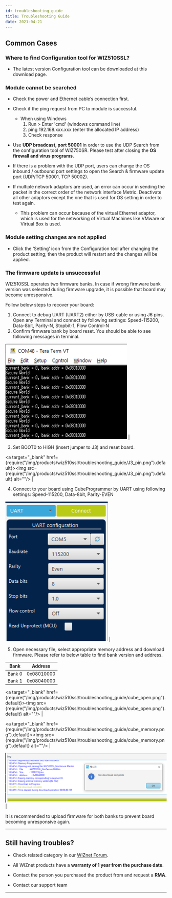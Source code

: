 ```yaml
---
id: troubleshooting_guide
title: Troubleshooting Guide
date: 2021-04-21
---
```


## Common Cases

### Where to find Configuration tool for WIZ510SSL?

- The latest version Configuration tool can be downloaded at this download page.

### Module cannot be searched

  - Check the power and Ethernet cable’s connection first.

  - Check if the ping request from PC to module is successful.
      - When using Windows
        1.  Run \> Enter 'cmd' (windows command line)
        2.  ping 192.168.xxx.xxx (enter the allocated IP address)
        3.  Check response

  - Use **UDP broadcast, port 50001** in order to use the UDP
    Search from the configuration tool of WIZ750SR. Please test after
    closing the **OS firewall and virus programs**. 

  - If there is a problem with the UDP port, users can change the OS
    inbound / outbound port settings to open the Search & firmware
    update port (UDP/TCP 50001, TCP 50002).

  - If multiple network adaptors are used, an error can occur in sending
    the packet in the correct order of the network interface Metric.
    Deactivate all other adaptors except the one that is used for OS
    setting in order to test again.
      - This problem can occur because of the virtual Ethernet adaptor,
        which is used for the networking of Virtual Machines like VMware
        or Virtual Box is used.


### Module setting changes are not applied

  - Click the ‘Setting’ icon from the Configuration tool after changing
    the product setting; then the product will restart and the changes
    will be applied.

### The firmware update is unsuccessful

WIZ510SSL operates two firmware banks. In case if wrong firmware bank version was selected during firmware upgrade, it is possible that board may become unresponsive.

Follow below steps to recover your board:

1. Connect to debug UART (UART2) either by USB-cable or using J6 pins. Open any Terminal and connect by following settings: Speed-115200, Data-8bit, Parity-N, Stopbit-1, Flow Control-N
2. Confirm firmware bank by board reset. You should be able to see following messages in terminal.

![](/img/products/wiz510ssl/troubleshooting_guide/debug_uart.PNG) |

3. Set BOOT0 to HIGH (insert jumper to J3) and reset board.

<a target="_blank" href={require("/img/products/wiz510ssl/troubleshooting_guide/J3_pin.png").default}><img src={require("/img/products/wiz510ssl/troubleshooting_guide/J3_pin.png").default} alt=""/></a> |

4. Connect to your board using CubeProgrammer by UART using following settings: Speed-115200, Data-8bit, Parity-EVEN

![](/img/products/wiz510ssl/troubleshooting_guide/cubeprogrammer_uart.PNG) |

5. Open necessary file, select appropriate memory address and download firmware. Please refer to below table to find bank version and address.

| Bank      | Address   |
|-----------|-----------|
| Bank 0    | 0x08010000 |
| Bank 1    | 0x08040000 |

<a target="_blank" href={require("/img/products/wiz510ssl/troubleshooting_guide/cube_open.png").default}><img src={require("/img/products/wiz510ssl/troubleshooting_guide/cube_open.png").default} alt=""/></a> |

<a target="_blank" href={require("/img/products/wiz510ssl/troubleshooting_guide/cube_memory.png").default}><img src={require("/img/products/wiz510ssl/troubleshooting_guide/cube_memory.png").default} alt=""/></a> |

![](/img/products/wiz510ssl/troubleshooting_guide/cube_done.PNG) |

It is recommended to upload firmware for both banks to prevent board becoming unresponsive again.

-----

## Still having troubles?


  - Check related category in our [WIZnet Forum](https://forum.wiznet.io/).

  - All WIZnet products have a **warranty of 1 year from the purchase date**.

  - Contact the person you purchased the product from and request a **RMA**.

  - Contact our support team

-----
